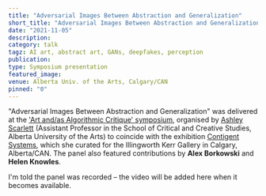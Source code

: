 ```yaml
---
title: "Adversarial Images Between Abstraction and Generalization"
short_title: "Adversarial Images Between Abstraction and Generalization"
date: "2021-11-05"
description:
category: talk
tagz: AI art, abstract art, GANs, deepfakes, perception
publication:
type: Symposium presentation
featured_image:
venue: Alberta Univ. of the Arts, Calgary/CAN
pinned: "0"
---
```


"Adversarial Images Between Abstraction and Generalization" was delivered at the ['Art and/as Algorithmic Critique' symposium](http://ikgallery.ca/contingent-systems-symposium/), organised by [Ashley Scarlett](https://ashleyscarlett.com/) (Assistant Professor in the School of Critical and Creative Studies, Alberta University of the Arts) to coincide with the exhibition [Contigent Systems](http://ikgallery.ca/va_contingentsystems/), which she curated for the Illingworth Kerr Gallery in Calgary, Alberta/CAN. The panel also featured contributions by **Alex Borkowski** and **Helen Knowles**.

I'm told the panel was recorded – the video will be added here when it becomes available.
